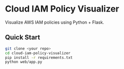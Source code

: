 # Cloud IAM Policy Visualizer

Visualize AWS IAM policies using Python + Flask.

## Quick Start

```bash
git clone <your repo>
cd cloud-iam-policy-visualizer
pip install -r requirements.txt
python web/app.py
```
